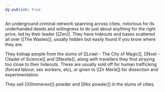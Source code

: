 ```yaml
---
dg-publish: true
---
```

An underground criminal network spanning across cities, notorious for its underhanded deeds and willingness to do just about anything for the right price, led by their leader [[Zen]]. They have hideouts and bases scattered all over [[The Wastes]], usually hidden but easily found if you know where they are. 

They kidnap people from the slums of [[Lirael - The City of Magic]], [[Nost - Citadel of Science]] and [[Nestle]], along with travellers they find straying too close to their hideouts. These are usually sold off for human trafficking (forced labour, sex workers, etc), or given to [[Dr Merle]] for dissection and experimentation. 

They sell [[Glimmeroot]] powder and [[Nix powder]] in the slums of cities. 